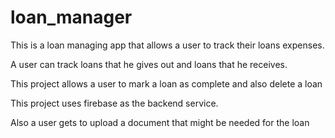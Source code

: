 # loan_manager

This is a loan managing app that allows a user to track their loans expenses.

A user can track loans that he gives out and loans that he receives.

This project allows a user to mark a loan as complete and also delete a loan

This project uses firebase as the backend service.

Also a user gets to upload a document that might be needed for the loan 
